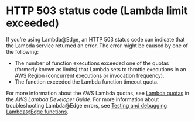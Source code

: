 # HTTP 503 status code \(Lambda limit exceeded\)<a name="http-503-lambda-limit-execeeded-error"></a>

If you’re using Lambda@Edge, an HTTP 503 status code can indicate that the Lambda service returned an error\. The error might be caused by one of the following:
+ The number of function executions exceeded one of the quotas \(formerly known as limits\) that Lambda sets to throttle executions in an AWS Region \(concurrent executions or invocation frequency\)\.
+ The function exceeded the Lambda function timeout quota\.

For more information about the AWS Lambda quotas, see [Lambda quotas](https://docs.aws.amazon.com/lambda/latest/dg/gettingstarted-limits.html) in the *AWS Lambda Developer Guide*\. For more information about troubleshooting Lambda@Edge errors, see [Testing and debugging Lambda@Edge functions](lambda-edge-testing-debugging.md)\.